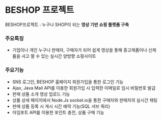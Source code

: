 # BESHOP 프로젝트

BESHOP프로젝트 : 누구나 SHOP이 되는 **영상 기반 쇼핑 플랫폼 구축**

### 주요특징

- 기업이나 개인 누구나 판매자, 구매자가 되어 쉽게 영상을 통해 중고제품이나 신제품을 사고 팔 수 있는 실시간 양방향 쇼핑사이트

### 주요기능

- SNS 로그인, BESHOP 홈페이지 회원가입을 통한 로그인 기능
- Ajax, Java Mail API를 이용한 회원가입 시 입력한 이메일로 임시 비밀번호 발급
- 판매 상품 소개 영상 업로드 기능
- 상품 상세 페이지에서 Node.Js socket.io을 통한 구매자와 판매자의 실시간 채팅
- 판매 상품 등록 시 게시 시간 예약 기능(SQL 서브 쿼리)
- 아임포트 API를 이용한 포인트 충전, 상품 구매 기능

